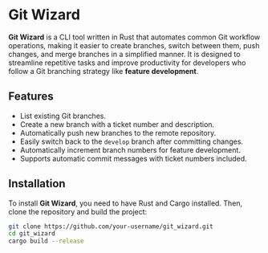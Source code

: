 # Git Wizard

**Git Wizard** is a CLI tool written in Rust that automates common Git workflow operations, making it easier to create branches, switch between them, push changes, and merge branches in a simplified manner. It is designed to streamline repetitive tasks and improve productivity for developers who follow a Git branching strategy like **feature development**.

## Features

- List existing Git branches.
- Create a new branch with a ticket number and description.
- Automatically push new branches to the remote repository.
- Easily switch back to the `develop` branch after committing changes.
- Automatically increment branch numbers for feature development.
- Supports automatic commit messages with ticket numbers included.

## Installation

To install **Git Wizard**, you need to have Rust and Cargo installed. Then, clone the repository and build the project:

```bash
git clone https://github.com/your-username/git_wizard.git
cd git_wizard
cargo build --release
